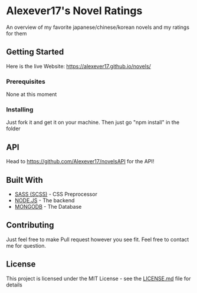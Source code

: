 # Alexever17's Novel Ratings
An overview of my favorite japanese/chinese/korean novels and my ratings for them <br>

## Getting Started

Here is the live Website: https://alexever17.github.io/novels/

### Prerequisites

None at this moment

### Installing

Just fork it and get it on your machine. Then just go "npm install" in the folder

## API

Head to https://github.com/Alexever17/novelsAPI for the API!

## Built With

* [SASS (SCSS)](https://sass-lang.com/) - CSS Preprocessor
* [NODE.JS](https://nodejs.org/en/) - The backend
* [MONGODB](https://www.mongodb.com/) - The Database

## Contributing

Just feel free to make Pull request however you see fit. Feel free to contact me for question.

## License

This project is licensed under the MIT License - see the [LICENSE.md](LICENSE.md) file for details
